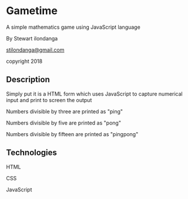 # Gametime
A simple mathematics game using JavaScript language

By Stewart ilondanga

stilondanga@gmail.com

copyright 2018

## Description
Simply put it is a HTML form which uses JavaScript to capture numerical input and print to screen the output

Numbers divisible by three are printed as "ping"

Numbers divisible by five are printed as "pong"

Numbers divisible by fifteen are printed as "pingpong"

## Technologies 
HTML

CSS 

JavaScript
